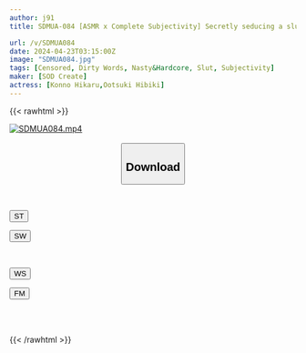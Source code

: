 ```yaml
---
author: j91
title: SDMUA-084 [ASMR x Complete Subjectivity] Secretly seducing a slut in a situation where she can't make a sound, whispering dirty talk, masturbation support, 12 ejaculations

url: /v/SDMUA084
date: 2024-04-23T03:15:00Z
image: "SDMUA084.jpg"
tags: [Censored, Dirty Words, Nasty&Hardcore, Slut, Subjectivity]
maker: [SOD Create]
actress: [Konno Hikaru,Ootsuki Hibiki]
---
```



{{< rawhtml >}}

<div class="video" data-videoid="1qLO3XPoBYCeKWV">
    <a href="javascript:;">
        <img src="/v/SDMUA084/SDMUA084.jpg" width="WIDTH" height="HEIGHT" alt="SDMUA084.mp4" loading="lazy">
    </a>
</div>

<script type="text/javascript" src="https://j91.asia/asset/on-demand-st.js"></script>

<br>
  <link rel="stylesheet" href="https://j91.asia/asset/bs5.css">
  
  <center>
  <button class="btn btn-primary" type="button" data-bs-toggle="collapse" data-bs-target=".multi-collapse" aria-expanded="false" aria-controls="multiCollapseExample1 multiCollapseExample2"><h2>Download</h2></button></center>
</p>
<div class="row">
  <div class="col">
    <div class="collapse multi-collapse" id="multiCollapseExample1">
      <div class="card card-body">
	      	      <br>
<div class="buttons">  
<p><a href="https://streamtape.to/v/1qLO3XPoBYCeKWV" target="_blank"><button class="btn-hover color-3"><i class="fa fa-download"></i> ST</button></a></p>
<p><a href="https://asnwish.com/jw734rhyqtnz" target="_blank"><button class="btn-hover color-2"><i class="fa fa-download"></i> SW</button></a></p></div>
    </div>
  </div>
</div>
  <div class="col">
    <div class="collapse multi-collapse" id="multiCollapseExample2">
      <div class="card card-body">
	      <br>
<div class="buttons">
<p><a href="https://wolfstream.tv/i2dswbpu4nuk"><button class="btn-hover color-9"><i class="fa fa-download"></i> WS</button></a></p>
<p><a href="https://filemoon.sx/d/88h3j2yygdfw"><button class="btn-hover color-8"><i class="fa fa-download"></i> FM</button></a></p></div>
<br><br>
      </div>
    </div>
  </div>
</div>

{{< /rawhtml >}}
